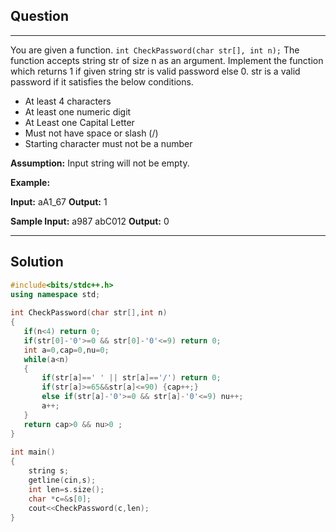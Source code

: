 ## Question
___
You are given a function.
`int CheckPassword(char str[], int n);`
The function accepts string str of size n as an argument. Implement the function which returns 1 if given string str is valid password else 0.
str is a valid password if it satisfies the below conditions.

- At least 4 characters
- At least one numeric digit
- At Least one Capital Letter
- Must not have space or slash (/)
- Starting character must not be a number

**Assumption:**
Input string will not be empty.

**Example:**

**Input:**
aA1_67
**Output:**
1

**Sample Input:**
a987 abC012
**Output:**
0
___
## Solution
```c++
#include<bits/stdc++.h>
using namespace std;
 
int CheckPassword(char str[],int n)
{
   if(n<4) return 0;
   if(str[0]-'0'>=0 && str[0]-'0'<=9) return 0;
   int a=0,cap=0,nu=0;
   while(a<n)
   {
       if(str[a]==' ' || str[a]=='/') return 0;
       if(str[a]>=65&&str[a]<=90) {cap++;}
       else if(str[a]-'0'>=0 && str[a]-'0'<=9) nu++;
       a++;
   }
   return cap>0 && nu>0 ;
}
 
int main()
{
    string s;
    getline(cin,s);
    int len=s.size();
    char *c=&s[0];
    cout<<CheckPassword(c,len);
}
```
